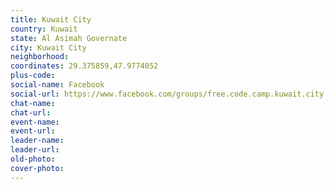 ```yaml
---
title: Kuwait City
country: Kuwait
state: Al Asimah Governate
city: Kuwait City
neighborhood: 
coordinates: 29.375859,47.9774052
plus-code:
social-name: Facebook
social-url: https://www.facebook.com/groups/free.code.camp.kuwait.city
chat-name:
chat-url:
event-name:
event-url:
leader-name:
leader-url:
old-photo: 
cover-photo:
---
```

